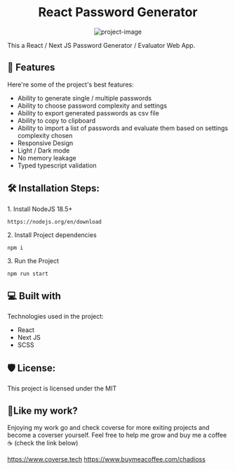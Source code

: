 <h1 align="center" id="title">React Password Generator</h1>

<p align="center"><img src="https://socialify.git.ci/chadi146/react-password-generator/image?forks=1&amp;issues=1&amp;language=1&amp;name=1&amp;owner=1&amp;pulls=1&amp;stargazers=1&amp;theme=Light" alt="project-image"></p>

<p id="description">This a React / Next JS Password Generator / Evaluator Web App.</p>

<h2>🧐 Features</h2>

Here're some of the project's best features:

- Ability to generate single / multiple passwords
- Ability to choose password complexity and settings
- Ability to export generated passwords as csv file
- Ability to copy to clipboard
- Ability to import a list of passwords and evaluate them based on settings complexity chosen
- Responsive Design
- Light / Dark mode
- No memory leakage
- Typed typescript validation

<h2>🛠️ Installation Steps:</h2>

<p>1. Install NodeJS 18.5+</p>

```
https://nodejs.org/en/download
```

<p>2. Install Project dependencies</p>

```
npm i
```

<p>3. Run the Project</p>

```
npm run start
```

<h2>💻 Built with</h2>

Technologies used in the project:

- React
- Next JS
- SCSS

<h2>🛡️ License:</h2>

This project is licensed under the MIT

<h2>💖Like my work?</h2>

Enjoying my work go and check coverse for more exiting projects and become a coverser yourself. Feel free to help me grow and buy me a coffee ☕ (check the link below)<p>https://www.coverse.tech https://www.buymeacoffee.com/chadioss</p>
